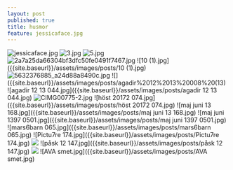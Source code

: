```yaml
---
layout: post
published: true
title: husmor
feature: jessicaface.jpg
---
```

![jessicaface.jpg]({{site.baseurl}}/assets/images/posts/jessicaface.jpg)
![3.jpg]({{site.baseurl}}/assets/images/posts/3.jpg)
![5.jpg]({{site.baseurl}}/assets/images/posts/5.jpg)
![2a7a25da66304bf3dfc50fe0491f7467.jpg]({{site.baseurl}}/assets/images/posts/2a7a25da66304bf3dfc50fe0491f7467.jpg)
![10 (1).jpg]({{site.baseurl}}/assets/images/posts/10 (1).jpg)
![5632376885_a24d88a8490c.jpg]({{site.baseurl}}/assets/images/posts/5632376885_a24d88a8490c.jpg)
![]({{site.baseurl}}/assets/images/posts/agadir%2012%2013%20008%20(13)
![agadir 12 13 044.jpg]({{site.baseurl}}/assets/images/posts/agadir 12 13 044.jpg)
![CIMG00775-2.jpg]({{site.baseurl}}/assets/images/posts/CIMG00775-2.jpg)
![höst 20172 074.jpg]({{site.baseurl}}/assets/images/posts/höst 20172 074.jpg)
![maj juni 13 168.jpg]({{site.baseurl}}/assets/images/posts/maj juni 13 168.jpg)
![maj juni 1397 0501.jpg]({{site.baseurl}}/assets/images/posts/maj juni 1397 0501.jpg)
![mars6barn 065.jpg]({{site.baseurl}}/assets/images/posts/mars6barn 065.jpg)
![Pictu7re 174.jpg]({{site.baseurl}}/assets/images/posts/Pictu7re 174.jpg)
![]({{site.baseurl}}/assets/images/posts/Picture%201473.jpg)
![påsk 12 147.jpg]({{site.baseurl}}/assets/images/posts/påsk 12 147.jpg)
![]({{site.baseurl}}/assets/images/posts/housewife%20(1).jpg)
![AVA smet.jpg]({{site.baseurl}}/assets/images/posts/AVA smet.jpg)
